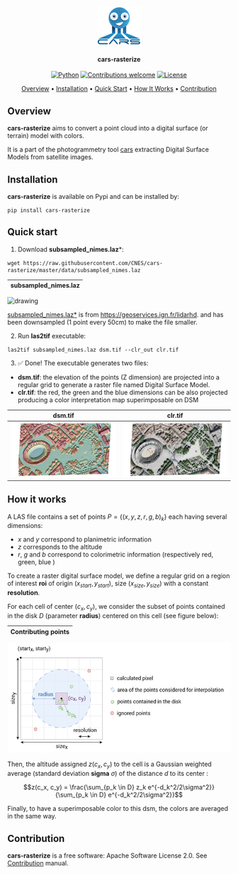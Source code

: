 <div align="center">
  <a href="https://github.com/CNES/cars"><img src="https://raw.githubusercontent.com/CNES/cars-rasterize/master/docs/images/picto_transparent.png" alt="CARS" title="CARS"  width="20%"></a>

<h4>cars-rasterize</h4>

[![Python](https://img.shields.io/badge/python-v3.8+-blue.svg)](https://www.python.org/downloads/release/python-380/)
[![Contributions welcome](https://img.shields.io/badge/contributions-welcome-orange.svg)](CONTRIBUTING.md)
[![License](https://img.shields.io/badge/License-Apache%202.0-blue.svg)](https://opensource.org/licenses/Apache-2.0/)

<p>
  <a href="#overview">Overview</a> •
  <a href="#installation">Installation</a> •
  <a href="#quick-start">Quick Start</a> •
  <a href="#how-it-works">How It Works</a> •
  <a href="#contribution">Contribution</a>
</p>
</div>

## Overview

**cars-rasterize** aims to convert a point cloud into a digital surface (or terrain) model with colors.

It is a part of the  photogrammetry tool [cars](https://github.com/cnes/cars) extracting Digital Surface Models from satellite images.

## Installation
**cars-rasterize** is available on Pypi and can be installed by:
```
pip install cars-rasterize
```

## Quick start

1. Download **subsampled_nimes.laz***:
```
wget https://raw.githubusercontent.com/CNES/cars-rasterize/master/data/subsampled_nimes.laz
```

subsampled_nimes.laz |
:-------------------------:|
<img src="https://raw.githubusercontent.com/CNES/cars-rasterize/master/docs/images/nimes.gif" alt="drawing" width="400"/> 

[subsampled_nimes.laz*](./data/subsampled_nimes.laz) is from https://geoservices.ign.fr/lidarhd. and has been downsampled (1 point every 50cm) to make the file smaller.

2. Run **las2tif** executable:
```
las2tif subsampled_nimes.laz dsm.tif --clr_out clr.tif
```

3. ✅ Done! The executable generates two files:
- **dsm.tif**: the elevation of the points (Z dimension) are projected into a regular grid to generate a raster file named Digital Surface Model.
- **clr.tif**: the red, the green and the blue dimensions can be also projected producing a color interpretation map superimposable on DSM

dsm.tif |  clr.tif
:-------------------------:|:-------------------------:
<img src="https://raw.githubusercontent.com/CNES/cars-rasterize/master/docs/images/nimes_elevation.png" alt="drawing" width="300"/>|   <img src="https://raw.githubusercontent.com/CNES/cars-rasterize/master/docs/images/nimes_colors.png" alt="drawing" width="300"/>


## How it works

A LAS file contains a set of points $P = \{(x, y, z, r, g, b)_k\}$ each having several dimensions:
- $x$ and $y$ correspond to planimetric information
- $z$ corresponds to the altitude
- $r$, $g$ and $b$ correspond to colorimetric information (respectively red, green, blue )


To create a raster digital surface model, we define a regular grid on a region of interest **roi** of origin $(x_{start}, y_{start})$, size $(x_{size}, y_{size})$ with a constant **resolution**.

For each cell of center $(c_x, c_y)$, we consider the subset of points contained in the disk $D$ (parameter **radius**) centered on this cell (see figure below):

Contributing points |
:-------------------------:|
<img src="https://raw.githubusercontent.com/CNES/cars-rasterize/master/docs/images/contributing_points.png" alt="drawing" width="600"/>

Then, the altitude assigned $z(c_x, c_y)$ to the cell is a Gaussian  weighted average (standard deviation **sigma** $\sigma$) of the distance $d$ to its center :

$$z(c_x, c_y) = \frac{\sum_{p_k \in D} z_k e^{-d_k^2/2\sigma^2}}{\sum_{p_k \in D} e^{-d_k^2/2\sigma^2}}$$

Finally, to have a superimposable color to this dsm, the colors are averaged in the same way.

## Contribution
**cars-rasterize** is a free software: Apache Software License 2.0. See [Contribution](./CONTRIBUTING.md) manual.